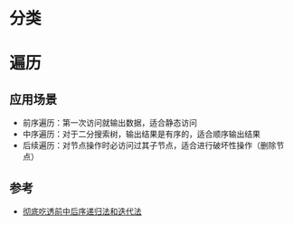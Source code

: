 # 分类

# 遍历
## 应用场景
- 前序遍历：第一次访问就输出数据，适合静态访问
- 中序遍历：对于二分搜索树，输出结果是有序的，适合顺序输出结果
- 后续遍历：对节点操作时必访问过其子节点，适合进行破坏性操作（删除节点）

## 参考
- [彻底吃透前中后序递归法和迭代法](https://leetcode-cn.com/problems/binary-tree-postorder-traversal/solution/bang-ni-dui-er-cha-shu-bu-zai-mi-mang-che-di-chi-t/)